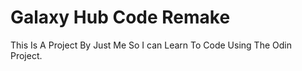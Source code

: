 # Galaxy Hub Code Remake
This Is A Project By Just Me So I can Learn To Code Using The Odin Project.
